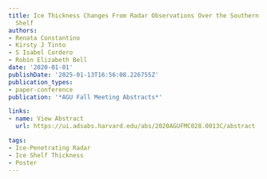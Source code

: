 ```yaml
---
title: Ice Thickness Changes From Radar Observations Over the Southern George VI Ice
  Shelf
authors:
- Renata Constantino
- Kirsty J Tinto
- S Isabel Cordero
- Robin Elizabeth Bell
date: '2020-01-01'
publishDate: '2025-01-13T16:56:08.226755Z'
publication_types:
- paper-conference
publication: '*AGU Fall Meeting Abstracts*'

links:
- name: View Abstract
  url: https://ui.adsabs.harvard.edu/abs/2020AGUFMC028.0013C/abstract

tags:
- Ice-Penetrating Radar
- Ice Shelf Thickness
- Poster
---
```

